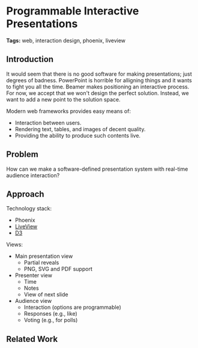 # Programmable Interactive Presentations

**Tags:** web, interaction design, phoenix, liveview

## Introduction

It would seem that there is no good software for making presentations; just degrees of badness. PowerPoint is horrible for alligning things and it wants to fight you all the time. Beamer makes positioning an interactive process. For now, we accept that we won't design the perfect solution. Instead, we want to add a new point to the solution space.

Modern web frameworks provides easy means of:
- Interaction between users.
- Rendering text, tables, and images of decent quality.
- Providing the ability to produce such contents live.

## Problem

How can we make a software-defined presentation system with real-time audience interaction?

## Approach

Technology stack:
- Phoenix
- [LiveView](https://www.youtube.com/watch?v=6isrz8LI00o)
- [D3](https://d3js.org)

Views:
- Main presentation view
  - Partial reveals
  - PNG, SVG and PDF support
- Presenter view
  - Time
  - Notes
  - View of next slide
- Audience view
  - Interaction (options are programmable)
  - Responses (e.g., like)
  - Voting (e.g., for polls)

## Related Work

